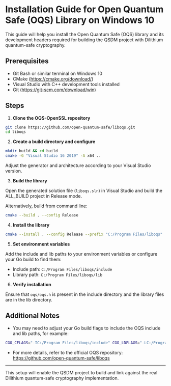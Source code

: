 # Installation Guide for Open Quantum Safe (OQS) Library on Windows 10

This guide will help you install the Open Quantum Safe (OQS) library and its development headers required for building the QSDM project with Dilithium quantum-safe cryptography.

## Prerequisites

- Git Bash or similar terminal on Windows 10
- CMake (https://cmake.org/download/)
- Visual Studio with C++ development tools installed
- Git (https://git-scm.com/download/win)

## Steps

1. **Clone the OQS-OpenSSL repository**

```bash
git clone https://github.com/open-quantum-safe/liboqs.git
cd liboqs
```

2. **Create a build directory and configure**

```bash
mkdir build && cd build
cmake -G "Visual Studio 16 2019" -A x64 ..
```

Adjust the generator and architecture according to your Visual Studio version.

3. **Build the library**

Open the generated solution file (`liboqs.sln`) in Visual Studio and build the ALL_BUILD project in Release mode.

Alternatively, build from command line:

```bash
cmake --build . --config Release
```

4. **Install the library**

```bash
cmake --install . --config Release --prefix "C:/Program Files/liboqs"
```

5. **Set environment variables**

Add the include and lib paths to your environment variables or configure your Go build to find them:

- Include path: `C:/Program Files/liboqs/include`
- Library path: `C:/Program Files/liboqs/lib`

6. **Verify installation**

Ensure that `oqs/oqs.h` is present in the include directory and the library files are in the lib directory.

## Additional Notes

- You may need to adjust your Go build flags to include the OQS include and lib paths, for example:

```bash
CGO_CFLAGS="-IC:/Program Files/liboqs/include" CGO_LDFLAGS="-LC:/Program Files/liboqs/lib" CGO_ENABLED=1 go run cmd/qsmd/main.go
```

- For more details, refer to the official OQS repository: https://github.com/open-quantum-safe/liboqs

---

This setup will enable the QSDM project to build and link against the real Dilithium quantum-safe cryptography implementation.
